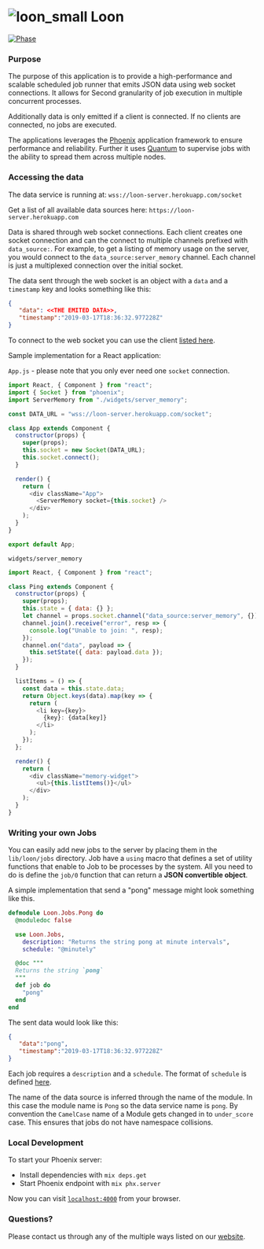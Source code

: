# ![loon_small](https://user-images.githubusercontent.com/5498428/54842643-caac0a80-4ca8-11e9-9deb-c8f4d67f1143.jpg) Loon

[![Phase](https://img.shields.io/badge/Phase-Discovery-b7028e.svg)](https://digital.canada.ca/products/)

### Purpose

The purpose of this application is to provide a high-performance and scalable scheduled job runner that emits JSON data using web socket connections. It allows for Second granularity of job execution in multiple concurrent processes.

Additionally data is only emitted if a client is connected. If no clients are connected, no jobs are executed.

The applications leverages the [Phoenix](https://phoenixframework.org/) application framework to ensure performance and reliability. Further it uses [Quantum](https://github.com/quantum-elixir/quantum-core) to supervise jobs with the ability to spread them across multiple nodes.

### Accessing the data

The data service is running at: `wss://loon-server.herokuapp.com/socket`

Get a list of all available data sources here: `https://loon-server.herokuapp.com`

Data is shared through web socket connections. Each client creates one socket connection and can the connect to multiple channels prefixed with `data_source:`. For example, to get a listing of memory usage on the server, you would connect to the `data_source:server_memory` channel. Each channel is just a multiplexed connection over the initial socket.

The data sent through the web socket is an object with a `data` and a `timestamp` key and looks something like this:

```JSON
{
   "data": <<THE EMITED DATA>>,
   "timestamp":"2019-03-17T18:36:32.977228Z"
}
```

To connect to the web socket you can use the client [listed here](https://hexdocs.pm/phoenix/channels.html#client-libraries).

Sample implementation for a React application:

`App.js` - please note that you only ever need one `socket` connection.

```JavaScript
import React, { Component } from "react";
import { Socket } from "phoenix";
import ServerMemory from "./widgets/server_memory";

const DATA_URL = "wss://loon-server.herokuapp.com/socket";

class App extends Component {
  constructor(props) {
    super(props);
    this.socket = new Socket(DATA_URL);
    this.socket.connect();
  }

  render() {
    return (
      <div className="App">
        <ServerMemory socket={this.socket} />
      </div>
    );
  }
}

export default App;
```

`widgets/server_memory`

```JavaScript
import React, { Component } from "react";

class Ping extends Component {
  constructor(props) {
    super(props);
    this.state = { data: {} };
    let channel = props.socket.channel("data_source:server_memory", {});
    channel.join().receive("error", resp => {
      console.log("Unable to join: ", resp);
    });
    channel.on("data", payload => {
      this.setState({ data: payload.data });
    });
  }

  listItems = () => {
    const data = this.state.data;
    return Object.keys(data).map(key => {
      return (
        <li key={key}>
          {key}: {data[key]}
        </li>
      );
    });
  };

  render() {
    return (
      <div className="memory-widget">
        <ul>{this.listItems()}</ul>
      </div>
    );
  }
}
```

### Writing your own Jobs

You can easily add new jobs to the server by placing them in the `lib/loon/jobs` directory. Job have a `using` macro that defines a set of
utility functions that enable to Job to be processes by the system. All you need to do is define the `job/0` function that can return a **JSON convertible object**.

A simple implementation that send a "pong" message might look something like this.

```Elixir
defmodule Loon.Jobs.Pong do
  @moduledoc false

  use Loon.Jobs,
    description: "Returns the string pong at minute intervals",
    schedule: "@minutely"

  @doc """
  Returns the string `pong`
  """
  def job do
    "pong"
  end
end
```

The sent data would look like this:

```JSON
{
   "data":"pong",
   "timestamp":"2019-03-17T18:36:32.977228Z"
}
```

Each job requires a `description` and a `schedule`. The format of `schedule` is defined [here](https://hexdocs.pm/quantum/crontab-format.html#basics).

The name of the data source is inferred through the name of the module. In this case the module name is `Pong` so the data service name is `pong`. By convention the `CamelCase` name of a Module gets changed in to `under_score` case. This ensures that jobs do not have namespace collisions.

### Local Development

To start your Phoenix server:

- Install dependencies with `mix deps.get`
- Start Phoenix endpoint with `mix phx.server`

Now you can visit [`localhost:4000`](http://localhost:4000) from your browser.

### Questions?

Please contact us through any of the multiple ways listed on our [website](https://digital.canada.ca/).
